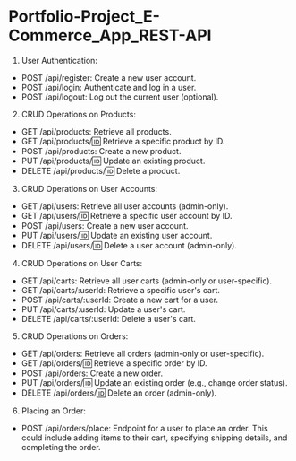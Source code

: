 # Portfolio-Project_E-Commerce_App_REST-API

1. User Authentication:
* POST /api/register: Create a new user account.
* POST /api/login: Authenticate and log in a user.
* POST /api/logout: Log out the current user (optional).

2. CRUD Operations on Products:
* GET /api/products: Retrieve all products.
* GET /api/products/:id: Retrieve a specific product by ID.
* POST /api/products: Create a new product.
* PUT /api/products/:id: Update an existing product.
* DELETE /api/products/:id: Delete a product.

3. CRUD Operations on User Accounts:
* GET /api/users: Retrieve all user accounts (admin-only).
* GET /api/users/:id: Retrieve a specific user account by ID.
* POST /api/users: Create a new user account.
* PUT /api/users/:id: Update an existing user account.
* DELETE /api/users/:id: Delete a user account (admin-only).

4. CRUD Operations on User Carts:
* GET /api/carts: Retrieve all user carts (admin-only or user-specific).
* GET /api/carts/:userId: Retrieve a specific user's cart.
* POST /api/carts/:userId: Create a new cart for a user.
* PUT /api/carts/:userId: Update a user's cart.
* DELETE /api/carts/:userId: Delete a user's cart.

5. CRUD Operations on Orders:
* GET /api/orders: Retrieve all orders (admin-only or user-specific).
* GET /api/orders/:id: Retrieve a specific order by ID.
* POST /api/orders: Create a new order.
* PUT /api/orders/:id: Update an existing order (e.g., change order status).
* DELETE /api/orders/:id: Delete an order (admin-only).

6. Placing an Order:
* POST /api/orders/place: Endpoint for a user to place an order. This could include adding items to their cart, specifying shipping details, and completing the order.